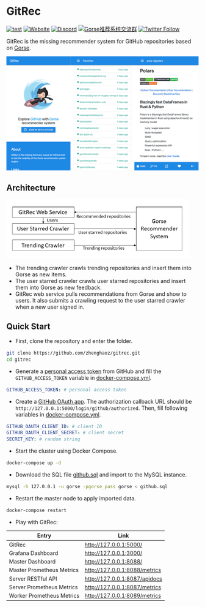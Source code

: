 # GitRec

[![test](https://github.com/zhenghaoz/gitrec/actions/workflows/build_test.yml/badge.svg)](https://github.com/zhenghaoz/gitrec/actions/workflows/build_test.yml)
[![Website](https://img.shields.io/website?url=https%3A%2F%2Fgitrec.gorse.io)](https://gitrec.gorse.io)
[![Discord](https://img.shields.io/discord/830635934210588743)](https://discord.gg/x6gAtNNkAE)
<a target="_blank" href="https://qm.qq.com/cgi-bin/qm/qr?k=lOERnxfAM2U2rj4C9Htv9T68SLIXg6uk&jump_from=webapi"><img border="0" src="https://pub.idqqimg.com/wpa/images/group.png" alt="Gorse推荐系统交流群" title="Gorse推荐系统交流群"></a>
[![Twitter Follow](https://img.shields.io/twitter/follow/gorse_io?label=Follow&style=social)](https://twitter.com/gorse_io)

GitRec is the missing recommender system for GitHub repositories based on [Gorse](https://github.com/zhenghaoz/gorse).

![](assets/gitrec.png)

## Architecture

<img width="480px" src="assets/architecture.png">

- The trending crawler crawls trending repositories and insert them into Gorse as new items.
- The user starred crawler crawls user starred repositories and insert them into Gorse as new feedback.
- GitRec web service pulls recommendations from Gorse and show to users. It also submits a crawling request to the user starred crawler when a new user signed in.

## Quick Start

- First, clone the repository and enter the folder.

```bash
git clone https://github.com/zhenghaoz/gitrec.git
cd gitrec
```

- Generate a [personal access token](https://github.com/settings/tokens) from GitHub and fill the `GITHUB_ACCESS_TOKEN` variable in [docker-compose.yml](https://github.com/zhenghaoz/gitrec/blob/master/docker-compose.yml).

```yaml
GITHUB_ACCESS_TOKEN: # personal access token
```

- Create a [GitHub OAuth app](https://github.com/settings/developers). The authorization callback URL should be `http://127.0.0.1:5000/login/github/authorized`. Then, fill following variables in [docker-compose.yml](https://github.com/zhenghaoz/gitrec/blob/master/docker-compose.yml).

```yaml
GITHUB_OAUTH_CLIENT_ID: # client ID
GITHUB_OAUTH_CLIENT_SECRET: # client secret
SECRET_KEY: # random string
```

- Start the cluster using Docker Compose.

```bash
docker-compose up -d
```

- Download the SQL file [github.sql](https://cdn.gorse.io/example/github.sql) and import to the MySQL instance.

```bash
mysql -h 127.0.0.1 -u gorse -pgorse_pass gorse < github.sql
```

- Restart the master node to apply imported data.

```bash
docker-compose restart
```

- Play with GitRec:

| Entry                     | Link                          |
| ------------------------- | ----------------------------- |
| GitRec                    | http://127.0.0.1:5000/        |
| Grafana Dashboard         | http://127.0.0.1:3000/        |
| Master Dashboard          | http://127.0.0.1:8088/        |
| Master Prometheus Metrics | http://127.0.0.1:8088/metrics |
| Server RESTful API        | http://127.0.0.1:8087/apidocs |
| Server Prometheus Metrics | http://127.0.0.1:8087/metrics |
| Worker Prometheus Metrics | http://127.0.0.1:8089/metrics |
